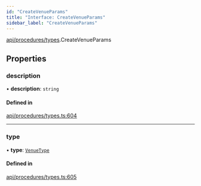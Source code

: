 ```yaml
---
id: "CreateVenueParams"
title: "Interface: CreateVenueParams"
sidebar_label: "CreateVenueParams"
---
```


[api/procedures/types](../../../../../modules/API/Procedures/Types/Types.md).CreateVenueParams

## Properties

### description

• **description**: `string`

#### Defined in

[api/procedures/types.ts:604](https://github.com/PolymeshAssociation/polymesh-sdk/blob/720afb69c/src/api/procedures/types.ts#L604)

___

### type

• **type**: [`VenueType`](../../../../../enums/API/Entities/Venue/Types/VenueType/VenueType.md)

#### Defined in

[api/procedures/types.ts:605](https://github.com/PolymeshAssociation/polymesh-sdk/blob/720afb69c/src/api/procedures/types.ts#L605)
